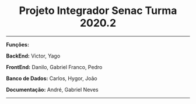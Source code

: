 

<h1 align="center">Projeto Integrador Senac Turma 2020.2</h1>
<hr>
<p><b>Funções:</b></p>

<p><b>BackEnd:</b>    Victor, Yago</p>

<p><b>FrontEnd:</b> Danilo, Gabriel Franco, Pedro</p>

<p><b>Banco de Dados:</b>     Carlos, Hygor, João</p>

<p><b>Documentação:</b>   André, Gabriel Neves</p>

---------------------------------------------------
